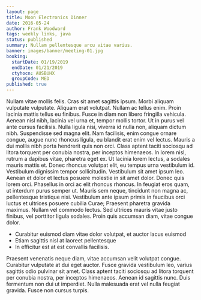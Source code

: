 ```yaml
---
layout: page
title: Moon Electronics Dinner
date: 2016-05-24
author: Frank Woodward
tags: weekly links, java
status: published
summary: Nullam pellentesque arcu vitae varius.
banner: images/banner/meeting-01.jpg
booking:
  startDate: 01/19/2019
  endDate: 01/21/2019
  ctyhocn: AUSBUHX
  groupCode: MED
published: true
---
```

Nullam vitae mollis felis. Cras sit amet sagittis ipsum. Morbi aliquam vulputate vulputate. Aliquam erat volutpat. Nullam ac tellus enim. Proin lacinia mattis tellus eu finibus. Fusce in diam non libero fringilla vehicula. Aenean nisl nibh, lacinia vel urna et, tempor mollis tortor. Ut in purus vel ante cursus facilisis. Nulla ligula nisi, viverra id nulla non, aliquam dictum nibh. Suspendisse sed magna elit. Nam facilisis, enim congue ornare congue, augue nunc rhoncus ligula, eu blandit erat enim vel lectus. Mauris a dui mollis nibh porta hendrerit quis non orci. Class aptent taciti sociosqu ad litora torquent per conubia nostra, per inceptos himenaeos.
In lorem nisl, rutrum a dapibus vitae, pharetra eget ex. Ut lacinia lorem lectus, a sodales mauris mattis et. Donec rhoncus volutpat elit, eu tempus urna vestibulum id. Vestibulum dignissim tempor sollicitudin. Vestibulum sit amet ipsum leo. Aenean et dolor et lectus posuere molestie in sit amet dolor. Donec quis lorem orci. Phasellus in orci ac elit rhoncus rhoncus. In feugiat eros quam, ut interdum purus semper ut. Mauris sem neque, tincidunt non magna ac, pellentesque tristique nisi. Vestibulum ante ipsum primis in faucibus orci luctus et ultrices posuere cubilia Curae; Praesent pharetra gravida maximus. Nullam vel commodo lectus. Sed ultrices mauris vitae justo finibus, vel porttitor ligula sodales. Proin quis accumsan diam, vitae congue dolor.

* Curabitur euismod diam vitae dolor volutpat, et auctor lacus euismod
* Etiam sagittis nisl at laoreet pellentesque
* In efficitur est at est convallis facilisis.

Praesent venenatis neque diam, vitae accumsan velit volutpat congue. Curabitur vulputate at dui eget auctor. Fusce gravida vestibulum leo, varius sagittis odio pulvinar sit amet. Class aptent taciti sociosqu ad litora torquent per conubia nostra, per inceptos himenaeos. Aenean id sagittis nunc. Duis fermentum non dui ut imperdiet. Nulla malesuada erat vel nulla feugiat gravida. Fusce non cursus turpis.
